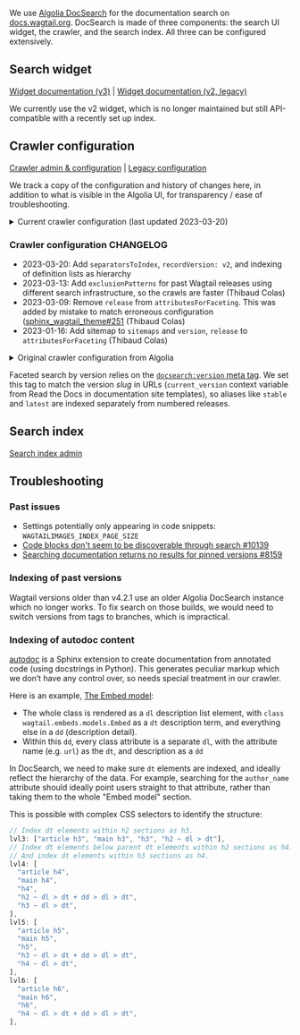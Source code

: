 We use [Algolia DocSearch](https://docsearch.algolia.com/) for the documentation search on [docs.wagtail.org](https://docs.wagtail.org/). DocSearch is made of three components: the search UI widget, the crawler, and the search index. All three can be configured extensively.

## Search widget

[Widget documentation (v3)](https://docsearch.algolia.com/docs/DocSearch-v3) | [Widget documentation (v2, legacy)](https://docsearch.algolia.com/docs/legacy/dropdown)

We currently use the v2 widget, which is no longer maintained but still API-compatible with a recently set up index.

## Crawler configuration

[Crawler admin & configuration](https://crawler.algolia.com/admin/crawlers/b183d2d0-c453-4b3b-bac5-c703871d0124/overview) | [Legacy configuration](https://github.com/algolia/docsearch-configs/blob/master/configs/wagtail.json)

We track a copy of the configuration and history of changes here, in addition to what is visible in the Algolia UI, for transparency / ease of troubleshooting.

<details>

<summary>Current crawler configuration (last updated 2023-03-20)</summary>

```js
new Crawler({
  appId: "XSYGEO7KMJ",
  apiKey: "c8556131d460c9e7cd8a218407329e94",
  rateLimit: 8,
  maxDepth: 10,
  startUrls: ["https://docs.wagtail.org/"],
  renderJavaScript: false,
  sitemaps: ["https://docs.wagtail.org/sitemap.xml"],
  ignoreCanonicalTo: false,
  discoveryPatterns: ["https://docs.wagtail.org/**"],
  exclusionPatterns: [
    "https://docs.wagtail.org/en/v4.2/**",
    "https://docs.wagtail.org/en/v4.1.2/**",
    "https://docs.wagtail.org/en/v4.1.1/**",
    "https://docs.wagtail.org/en/v4.1/**",
    "https://docs.wagtail.org/en/v4.0**",
    "https://docs.wagtail.org/en/v3**",
    "https://docs.wagtail.org/en/v2**",
    "https://docs.wagtail.org/en/v1**",
    "https://docs.wagtail.org/en/v0**",
  ],
  schedule: "at 11:26 AM on Monday",
  actions: [
    {
      indexName: "wagtail",
      pathsToMatch: ["https://docs.wagtail.org/**"],
      recordExtractor: ({ $, helpers }) => {
        // Remove DOM elements we don't want to index.
        const toRemove = "aside, header, nav, .headerlink";
        $(toRemove).remove();

        return helpers.docsearch({
          recordProps: {
            lvl0: {
              selectors: "",
              defaultValue: "Documentation",
            },
            lvl1: ["header h1", "article h1", "main h1", "h1"],
            lvl2: ["article h2", "main h2", "h2"],
            // Index dt elements within h2 sections as h3.
            lvl3: ["article h3", "main h3", "h3", "h2 ~ dl > dt"],
            // Index dt elements below parent dt elements within h2 sections as h4.
            // And index dt elements within h3 sections as h4.
            lvl4: [
              "article h4",
              "main h4",
              "h4",
              "h2 ~ dl > dt + dd > dl > dt",
              "h3 ~ dl > dt",
            ],
            lvl5: [
              "article h5",
              "main h5",
              "h5",
              "h3 ~ dl > dt + dd > dl > dt",
              "h4 ~ dl > dt",
            ],
            lvl6: [
              "article h6",
              "main h6",
              "h6",
              "h4 ~ dl > dt + dd > dl > dt",
            ],
            content: ["article p, article li", "main p, main li", "p, li"],
          },
          aggregateContent: true,
          // We currently still use the v2 widget.
          recordVersion: "v2",
        });
      },
    },
  ],
  initialIndexSettings: {
    wagtail: {
      attributesForFaceting: ["type", "lang", "version"],
      attributesToRetrieve: [
        "hierarchy",
        "content",
        "anchor",
        "url",
        "url_without_anchor",
        "type",
      ],
      attributesToHighlight: ["hierarchy", "content"],
      attributesToSnippet: ["content:10"],
      camelCaseAttributes: ["hierarchy", "content"],
      searchableAttributes: [
        "unordered(hierarchy.lvl0)",
        "unordered(hierarchy.lvl1)",
        "unordered(hierarchy.lvl2)",
        "unordered(hierarchy.lvl3)",
        "unordered(hierarchy.lvl4)",
        "unordered(hierarchy.lvl5)",
        "unordered(hierarchy.lvl6)",
        "content",
      ],
      distinct: true,
      attributeForDistinct: "url",
      customRanking: [
        "desc(weight.pageRank)",
        "desc(weight.level)",
        "asc(weight.position)",
      ],
      ranking: [
        "words",
        "filters",
        "typo",
        "attribute",
        "proximity",
        "exact",
        "custom",
      ],
      highlightPreTag: '<span class="algolia-docsearch-suggestion--highlight">',
      highlightPostTag: "</span>",
      minWordSizefor1Typo: 3,
      minWordSizefor2Typos: 7,
      // Index common separators in Python identifiers and module paths.
      separatorsToIndex: "_.",
      allowTyposOnNumericTokens: false,
      minProximity: 1,
      ignorePlurals: true,
      advancedSyntax: true,
      attributeCriteriaComputedByMinProximity: true,
      removeWordsIfNoResults: "allOptional",
    },
  },
});
```

</details>

### Crawler configuration CHANGELOG

- 2023-03-20: Add `separatorsToIndex`, `recordVersion: v2`, and indexing of definition lists as hierarchy
- 2023-03-13: Add `exclusionPatterns` for past Wagtail releases using different search infrastructure, so the crawls are faster (Thibaud Colas)
- 2023-03-09: Remove `release` from `attributesForFaceting`. This was added by mistake to match erroneous configuration ([sphinx_wagtail_theme#251](https://github.com/wagtail/sphinx_wagtail_theme/pull/251) (Thibaud Colas)
- 2023-01-16: Add sitemap to `sitemaps` and `version`, `release` to `attributesForFaceting` (Thibaud Colas)

<details>

<summary>Original crawler configuration from Algolia</summary>

```js
new Crawler({
  rateLimit: 8,
  maxDepth: 10,
  startUrls: ["https://docs.wagtail.org/"],
  renderJavaScript: false,
  sitemaps: [],
  ignoreCanonicalTo: false,
  discoveryPatterns: ["https://docs.wagtail.org/**"],
  schedule: "at 11:26 AM on Monday",
  actions: [
    {
      indexName: "wagtail",
      pathsToMatch: ["https://docs.wagtail.org/**"],
      recordExtractor: ({ helpers }) => {
        return helpers.docsearch({
          recordProps: {
            lvl1: ["header h1", "article h1", "main h1", "h1", "head > title"],
            content: ["article p, article li", "main p, main li", "p, li"],
            lvl0: {
              selectors: "",
              defaultValue: "Documentation",
            },
            lvl2: ["article h2", "main h2", "h2"],
            lvl3: ["article h3", "main h3", "h3"],
            lvl4: ["article h4", "main h4", "h4"],
            lvl5: ["article h5", "main h5", "h5"],
            lvl6: ["article h6", "main h6", "h6"],
          },
          aggregateContent: true,
          recordVersion: "v3",
        });
      },
    },
  ],
  initialIndexSettings: {
    wagtail: {
      attributesForFaceting: ["type", "lang"],
      attributesToRetrieve: [
        "hierarchy",
        "content",
        "anchor",
        "url",
        "url_without_anchor",
        "type",
      ],
      attributesToHighlight: ["hierarchy", "content"],
      attributesToSnippet: ["content:10"],
      camelCaseAttributes: ["hierarchy", "content"],
      searchableAttributes: [
        "unordered(hierarchy.lvl0)",
        "unordered(hierarchy.lvl1)",
        "unordered(hierarchy.lvl2)",
        "unordered(hierarchy.lvl3)",
        "unordered(hierarchy.lvl4)",
        "unordered(hierarchy.lvl5)",
        "unordered(hierarchy.lvl6)",
        "content",
      ],
      distinct: true,
      attributeForDistinct: "url",
      customRanking: [
        "desc(weight.pageRank)",
        "desc(weight.level)",
        "asc(weight.position)",
      ],
      ranking: [
        "words",
        "filters",
        "typo",
        "attribute",
        "proximity",
        "exact",
        "custom",
      ],
      highlightPreTag: '<span class="algolia-docsearch-suggestion--highlight">',
      highlightPostTag: "</span>",
      minWordSizefor1Typo: 3,
      minWordSizefor2Typos: 7,
      allowTyposOnNumericTokens: false,
      minProximity: 1,
      ignorePlurals: true,
      advancedSyntax: true,
      attributeCriteriaComputedByMinProximity: true,
      removeWordsIfNoResults: "allOptional",
    },
  },
  appId: "XSYGEO7KMJ",
  apiKey: "c8556131d460c9e7cd8a218407329e94",
});
```

</details>

Faceted search by version relies on the [`docsearch:version` meta tag](https://docsearch.algolia.com/docs/required-configuration#introduce-global-information-as-meta-tags). We set this tag to match the version _slug_ in URLs (`current_version` context variable from Read the Docs in documentation site templates), so aliases like `stable` and `latest` are indexed separately from numbered releases.

## Search index

[Search index admin](https://www.algolia.com/apps/XSYGEO7KMJ/explorer/browse/wagtail)

## Troubleshooting

### Past issues

- Settings potentially only appearing in code snippets: `WAGTAILIMAGES_INDEX_PAGE_SIZE`
- [Code blocks don't seem to be discoverable through search #10139](https://github.com/wagtail/wagtail/issues/10139)
- [Searching documentation returns no results for pinned versions #8159](https://github.com/wagtail/wagtail/issues/8159)

### Indexing of past versions

Wagtail versions older than v4.2.1 use an older Algolia DocSearch instance which no longer works. To fix search on those builds, we would need to switch versions from tags to branches, which is impractical.

### Indexing of autodoc content

[autodoc](https://www.sphinx-doc.org/en/master/usage/extensions/autodoc.html) is a Sphinx extension to create documentation from annotated code (using docstrings in Python). This generates peculiar markup which we don’t have any control over, so needs special treatment in our crawler.

Here is an example, [The Embed model](https://docs.wagtail.org/en/v4.2.1/advanced_topics/embeds.html#the-embed-model):

- The whole class is rendered as a `dl` description list element, with `class wagtail.embeds.models.Embed` as a `dt` description term, and everything else in a `dd` (description detail).
- Within this `dd`, every class attribute is a separate `dl`, with the attribute name (e.g. `url`) as the `dt`, and description as a `dd`

In DocSearch, we need to make sure `dt` elements are indexed, and ideally reflect the hierarchy of the data. For example, searching for the `author_name` attribute should ideally point users straight to that attribute, rather than taking them to the whole "Embed model" section.

This is possible with complex CSS selectors to identify the structure:

```js
// Index dt elements within h2 sections as h3.
lvl3: ["article h3", "main h3", "h3", "h2 ~ dl > dt"],
// Index dt elements below parent dt elements within h2 sections as h4.
// And index dt elements within h3 sections as h4.
lvl4: [
  "article h4",
  "main h4",
  "h4",
  "h2 ~ dl > dt + dd > dl > dt",
  "h3 ~ dl > dt",
],
lvl5: [
  "article h5",
  "main h5",
  "h5",
  "h3 ~ dl > dt + dd > dl > dt",
  "h4 ~ dl > dt",
],
lvl6: [
  "article h6",
  "main h6",
  "h6",
  "h4 ~ dl > dt + dd > dl > dt",
],
```